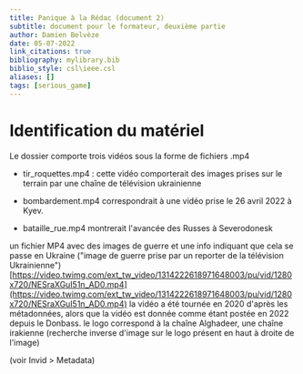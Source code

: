 ```yaml
---
title: Panique à la Rédac (document 2)
subtitle: document pour le formateur, deuxième partie
author: Damien Belvèze
date: 05-07-2022
link_citations: true
bibliography: mylibrary.bib
biblio_style: csl\ieee.csl
aliases: []
tags: [serious_game]
---
```


# Identification du matériel

Le dossier comporte trois vidéos sous la forme de fichiers .mp4

- tir_roquettes.mp4 : cette vidéo comporterait des images prises sur le terrain par une chaîne de télévision ukrainienne

- bombardement.mp4 correspondrait à une vidéo prise le 26 avril 2022 à Kyev.

- bataille_rue.mp4 montrerait l'avancée des Russes à Severodonesk

un fichier MP4 avec des images de guerre et une info indiquant que cela se passe en Ukraine ("image de guerre prise par un reporter de la télévision Ukrainienne")
[https://video.twimg.com/ext_tw_video/1314222618971648003/pu/vid/1280x720/NESraXGuI51n_AD0.mp4](https://video.twimg.com/ext_tw_video/1314222618971648003/pu/vid/1280x720/NESraXGuI51n_AD0.mp4)
la vidéo a été tournée en 2020 d'après les métadonnées, alors que la vidéo est donnée comme étant postée en 2022 depuis le Donbass.
le logo correspond à la chaîne Alghadeer, une chaîne irakienne (recherche inverse d'image sur le logo présent en haut à droite de l'image)


(voir Invid > Metadata)